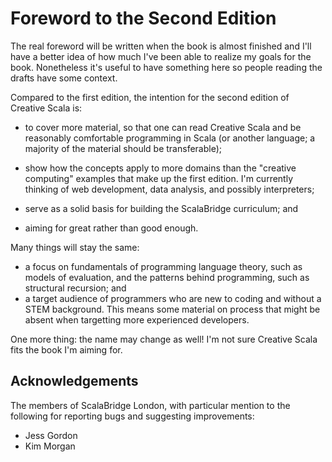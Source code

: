 # Foreword to the Second Edition

The real foreword will be written when the book is almost finished and I'll have a better idea of how much I've been able to realize my goals for the book. Nonetheless it's useful to have something here so people reading the drafts have some context.

Compared to the first edition, the intention for the second edition of Creative Scala is:

- to cover more material, so that one can read Creative Scala and be reasonably comfortable programming in Scala (or another language; a majority of the material should be transferable);

- show how the concepts apply to more domains than the "creative computing" examples that make up the first edition. I'm currently thinking of web development, data analysis, and possibly interpreters;

- serve as a solid basis for building the ScalaBridge curriculum; and

- aiming for great rather than good enough.

Many things will stay the same:

- a focus on fundamentals of programming language theory, such as models of evaluation, and the patterns behind programming, such as structural recursion; and
- a target audience of programmers who are new to coding and without a STEM background. This means some material on process that might be absent when targetting more experienced developers.

One more thing: the name may change as well! I'm not sure Creative Scala fits the book I'm aiming for.


## Acknowledgements

The members of ScalaBridge London, with particular mention to the following for reporting bugs and suggesting improvements:

- Jess Gordon
- Kim Morgan

